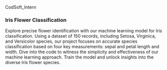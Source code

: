 CodSoft_Intern

### Iris Flower Classification

Explore precise flower identification with our machine learning model for Iris classification. Using a dataset of 150 records, including Setosa, Virginica, and Versicolor species, our project focuses on accurate species classification based on four key measurements: sepal and petal length and width. Dive into the code to witness the simplicity and effectiveness of our machine learning approach. Train the model and unlock insights into the diverse Iris flower species.
